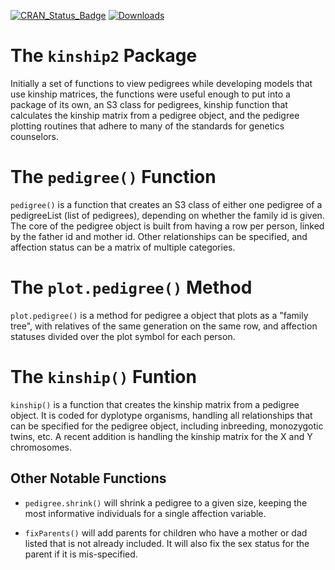 
[![CRAN_Status_Badge](http://www.r-pkg.org/badges/version/kinship2)](https://CRAN.R-project.org/package=kinship2)
[![Downloads](http://cranlogs.r-pkg.org/badges/kinship2)](https://CRAN.R-project.org/package=kinship2)

# The `kinship2` Package
Initially a set of functions to view pedigrees while developing models that use kinship matrices, the functions were useful enough to put into a package of its own, an S3 class for pedigrees, kinship function that calculates the kinship matrix from a pedigree object, and the pedigree plotting routines that adhere to many of the standards for genetics counselors.

# The `pedigree()` Function

`pedigree()` is a function that creates an S3 class of either one pedigree of a pedigreeList (list of pedigrees), depending on whether the family id is given. The core of the pedigree object is built from having a row per person, linked by the father id and mother id. Other relationships can be specified, and affection status can be a matrix of multiple categories.

# The `plot.pedigree()` Method

`plot.pedigree()` is a method for pedigree a object that plots as a "family tree", with relatives of the same generation on the same row, and affection statuses divided over the plot symbol for each person. 


# The `kinship()` Funtion

`kinship()` is a function that creates the kinship matrix from a pedigree object. It is coded for dyplotype organisms, handling all relationships that can be specified for the pedigree object, including inbreeding, monozygotic twins, etc. A recent addition is handling the kinship matrix for the X and Y chromosomes.  

## Other Notable Functions

* `pedigree.shrink()` will shrink a pedigree to a given size, keeping the most informative individuals for a single affection variable.

* `fixParents()` will add parents for children who have a mother or dad listed that is not already included. It will also fix the sex status for the parent if it is mis-specified.
